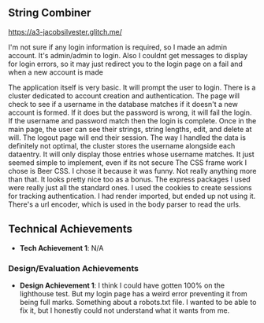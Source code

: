 ## String Combiner

https://a3-jacobsilvester.glitch.me/

I'm not sure if any login information is required, so I made an admin account. It's admin/admin to login.
Also I couldnt get messages to display for login errors, so it may just redirect you to the login page on a fail and when a new account is made


The application itself is very basic. It will prompt the user to login. There is a cluster dedicated to account creation and authentication. The page will check to see if a username in the database matches
if it doesn't a new account is formed. If it does but the password is wrong, it will fail the login. If the username and password match then the login is complete. 
Once in the main page, the user can see their strings, string lengths, edit, and delete at will. The logout page will end their session. The way I handled the data is definitely not optimal, the cluster stores the username
alongside each dataentry. It will only display those entries whose username matches. It just seemed simple to implement, even if its not secure
The CSS frame work I chose is Beer CSS. I chose it because it was funny. Not really anything more than that. It looks pretty nice too as a bonus.
The express packages I used were really just all the standard ones. I used the cookies to create sessions for tracking authentication. I had render imported, but ended up not using it.
There's a url encoder, which is used in the body parser to read the urls.




## Technical Achievements
- **Tech Achievement 1**: N/A

### Design/Evaluation Achievements
- **Design Achievement 1**: I think I could have gotten 100% on the lighthouse test. But my login page has a weird error preventing it from being full marks. Something about a robots.txt file. 
I wanted to be able to fix it, but I honestly could not understand what it wants from me.
